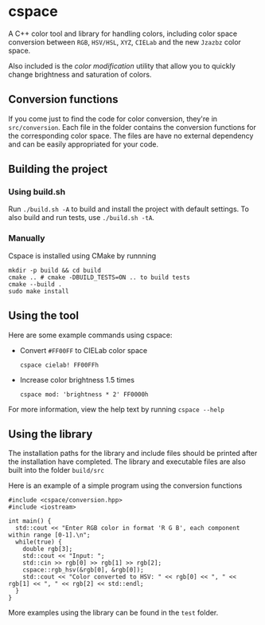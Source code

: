 # cspace
A C++ color tool and library for handling colors, including color space conversion between `RGB`, `HSV/HSL`, `XYZ`, `CIELab` and the new `Jzazbz` color space.

Also included is the _color modification_ utility that allow you to quickly change brightness and saturation of colors.

## Conversion functions
If you come just to find the code for color conversion, they're in `src/conversion`. Each file in the folder contains the conversion functions for the corresponding color space. The files are have no external dependency and can be easily appropriated for your code.

## Building the project
### Using build.sh
Run `./build.sh -A` to build and install the project with default settings. To also build and run tests, use `./build.sh -tA`.
### Manually
Cspace is installed using CMake by runnning
```
mkdir -p build && cd build
cmake .. # cmake -DBUILD_TESTS=ON .. to build tests
cmake --build .
sudo make install
```

## Using the tool
Here are some example commands using cspace:
- Convert `#FF00FF` to CIELab color space

  `cspace cielab! FF00FFh`
  
- Increase color brightness 1.5 times

  `cspace mod: 'brightness * 2' FF0000h`
  
For more information, view the help text by running `cspace --help`

## Using the library
The installation paths for the library and include files should be printed after the installation have completed. The library and executable files are also built into the folder `build/src`

Here is an example of a simple program using the conversion functions
```
#include <cspace/conversion.hpp>
#include <iostream>

int main() {
  std::cout << "Enter RGB color in format 'R G B', each component within range [0-1].\n";
  while(true) {
    double rgb[3];
    std::cout << "Input: ";
    std::cin >> rgb[0] >> rgb[1] >> rgb[2];
    cspace::rgb_hsv(&rgb[0], &rgb[0]);
    std::cout << "Color converted to HSV: " << rgb[0] << ", " << rgb[1] << ", " << rgb[2] << std::endl;
  }
}
```
More examples using the library can be found in the `test` folder.
